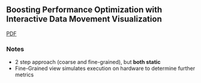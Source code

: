 ## Boosting Performance Optimization with Interactive  Data Movement Visualization
[PDF](reference_pdfs/Boosting_Performance_Optimization_with_Interactive_Data_Movement_Visualization.pdf)

### Notes
 - 2 step approach (coarse and fine-grained), but **both static**
 - Fine-Grained view simulates execution on hardware to determine further metrics